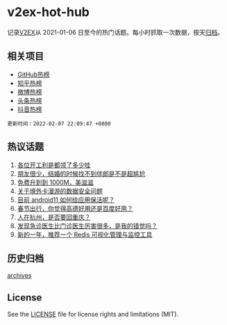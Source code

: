 # v2ex-hot-hub

 记录[V2EX](https://www.v2ex.com/)从 2021-01-06 日至今的热门话题。每小时抓取一次数据，按天[归档](archives)。
 
 ## 相关项目

- [GitHub热榜](https://github.com/lonnyzhang423/github-hot-hub)
- [知乎热榜](https://github.com/lonnyzhang423/zhihu-hot-hub)
- [微博热榜](https://github.com/lonnyzhang423/weibo-hot-hub)
- [头条热榜](https://github.com/lonnyzhang423/toutiao-hot-hub)
- [抖音热榜](https://github.com/lonnyzhang423/douyin-hot-hub)


 `更新时间：2022-02-07 22:09:47 +0800`

## 热议话题

1. [各位开工利是都领了多少哇](https://www.v2ex.com/t/832169)
1. [朋友很少，结婚的时候找不到伴郎是不是超尴尬](https://www.v2ex.com/t/832171)
1. [免费升到到 1000M，美滋滋](https://www.v2ex.com/t/832168)
1. [关于境外卡漫游的数据安全问题](https://www.v2ex.com/t/832129)
1. [目前 android11 如何给应用保活呢？](https://www.v2ex.com/t/832165)
1. [春节出行，你觉得高德好用还是百度好用？](https://www.v2ex.com/t/832188)
1. [人在杭州，是否要回重庆？](https://www.v2ex.com/t/832208)
1. [发现急诊医生比门诊医生厉害很多，是我的错觉吗？](https://www.v2ex.com/t/832179)
1. [新的一年，推荐一个 Redis 可视化管理与监控工具](https://www.v2ex.com/t/832152)

## 历史归档

[archives](archives)

## License

See the [LICENSE](LICENSE) file for license rights and limitations (MIT).
